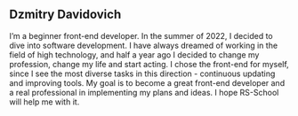 ## Dzmitry Davidovich

I’m a beginner front-end developer. In the summer of 2022, I decided to dive into software development. I have always dreamed of working in the field of high technology, and half a year ago I decided to change my profession, change my life and start acting. I chose the front-end for myself, since I see the most diverse tasks in this direction - continuous updating and improving tools. My goal is to become a great front-end developer and a real professional in implementing my plans and ideas. I hope RS-School will help me with it.